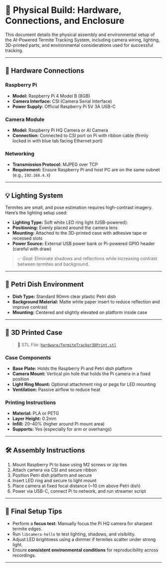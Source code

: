 # 🧰 Physical Build: Hardware, Connections, and Enclosure

This document details the physical assembly and environmental setup of the AI-Powered Termite Tracking System, including camera wiring, lighting, 3D-printed parts, and environmental considerations used for successful tracking.

---

## 🔌 Hardware Connections

### Raspberry Pi
- **Model:** Raspberry Pi 4 Model B (8GB)
- **Camera Interface:** CSI (Camera Serial Interface)
- **Power Supply:** Official Raspberry Pi 5V 3A USB-C

### Camera Module
- **Model:** Raspberry Pi HQ Camera or AI Camera
- **Connection:** Connected to CSI port on Pi with ribbon cable (firmly locked in with blue tab facing Ethernet port)

### Networking
- **Transmission Protocol:** MJPEG over TCP
- **Requirement:** Ensure Raspberry Pi and host PC are on the same subnet (e.g., `192.168.4.X`)

---

## 💡 Lighting System

Termites are small, and pose estimation requires high-contrast imagery. Here’s the lighting setup used:

- **Lighting Type:** Soft white LED ring light (USB-powered): 
- **Positioning:** Evenly placed around the camera lens
- **Mounting:** Attached to the 3D-printed case with adhesive tape or recessed slots
- **Power Source:** External USB power bank or Pi-powered GPIO header (careful with draw)

> ✅ *Goal:* Eliminate shadows and reflections while increasing contrast between termites and background.

---

## 🧪 Petri Dish Environment

- **Dish Type:** Standard 90mm clear plastic Petri dish
- **Background Material:** Matte white paper insert to reduce reflection and improve contrast
- **Mounting:** Centered and slightly elevated on platform inside case

---

## 🧱 3D Printed Case

> 🧩 STL File: [`hardware/TermiteTracker3DPrint.stl`](hardware/TermiteTracker3DPrint.stl)

### Case Components

- **Base Plate:** Holds the Raspberry Pi and Petri dish platform
- **Camera Mount:** Vertical pin hole that holds the Pi camera in a fixed position
- **Light Ring Mount:** Optional attachment ring or pegs for LED mounting
- **Ventilation:** Passive airflow to reduce heat

### Printing Instructions

- **Material:** PLA or PETG
- **Layer Height:** 0.2mm
- **Infill:** 20–40% (higher around Pi mount area)
- **Supports:** Yes (especially for arm or overhangs)

---

## 🛠️ Assembly Instructions

1. Mount Raspberry Pi to base using M2 screws or zip ties
2. Attach camera via CSI and secure ribbon
3. Position Petri dish platform and secure
4. Insert LED ring and secure to light mount
5. Place camera at fixed focal distance (~10 cm above Petri dish)
6. Power via USB-C, connect Pi to network, and run streamer script

---

## 📸 Final Setup Tips

- Perform a **focus test**: Manually focus the Pi HQ camera for sharpest termite edges.
- Run `libcamera-hello` to test lighting, shadows, and visibility.
- Adjust LED brightness using a dimmer if termites scatter under strong light.
- Ensure **consistent environmental conditions** for reproducibility across recordings.


---

